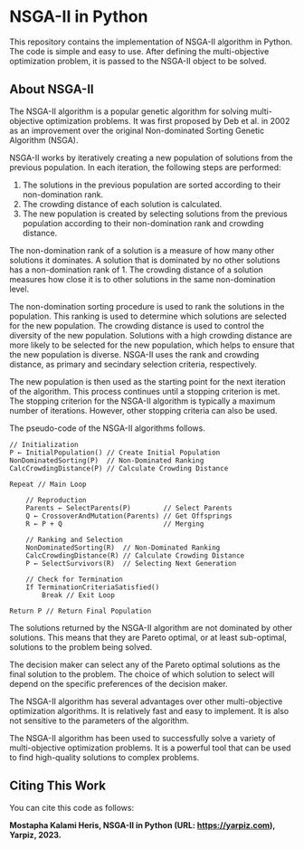 # NSGA-II in Python

This repository contains the implementation of NSGA-II algorithm in Python. The code is simple and easy to use. After defining the multi-objective optimization problem, it is passed to the NSGA-II object to be solved.

## About NSGA-II

The NSGA-II algorithm is a popular genetic algorithm for solving multi-objective optimization problems. It was first proposed by Deb et al. in 2002 as an improvement over the original Non-dominated Sorting Genetic Algorithm (NSGA).

NSGA-II works by iteratively creating a new population of solutions from the previous population. In each iteration, the following steps are performed:

1. The solutions in the previous population are sorted according to their non-domination rank.
2. The crowding distance of each solution is calculated.
3. The new population is created by selecting solutions from the previous population according to their non-domination rank and crowding distance.

The non-domination rank of a solution is a measure of how many other solutions it dominates. A solution that is dominated by no other solutions has a non-domination rank of 1. The crowding distance of a solution measures how close it is to other solutions in the same non-domination level.

The non-domination sorting procedure is used to rank the solutions in the population. This ranking is used to determine which solutions are selected for the new population. The crowding distance is used to control the diversity of the new population. Solutions with a high crowding distance are more likely to be selected for the new population, which helps to ensure that the new population is diverse. NSGA-II uses the rank and crowding distance, as primary and secindary selection criteria, respectively.

The new population is then used as the starting point for the next iteration of the algorithm. This process continues until a stopping criterion is met. The stopping criterion for the NSGA-II algorithm is typically a maximum number of iterations. However, other stopping criteria can also be used.

The pseudo-code of the NSGA-II algorithms follows.

```
// Initialization
P ← InitialPopulation() // Create Initial Population
NonDominatedSorting(P)  // Non-Dominated Ranking
CalcCrowdingDistance(P) // Calculate Crowding Distance

Repeat // Main Loop
  
    // Reproduction
    Parents ← SelectParents(P)        // Select Parents
    Q ← CrossoverAndMutation(Parents) // Get Offsprings
    R ← P + Q                         // Merging
    
    // Ranking and Selection
    NonDominatedSorting(R)  // Non-Dominated Ranking 
    CalcCrowdingDistance(R) // Calculate Crowding Distance
    P ← SelectSurvivors(R)  // Selecting Next Generation
    
    // Check for Termination
    If TerminationCriteriaSatisfied()
        Break // Exit Loop
  
Return P // Return Final Population
```

The solutions returned by the NSGA-II algorithm are not dominated by other solutions. This means that they are Pareto optimal, or at least sub-optimal, solutions to the problem being solved.

The decision maker can select any of the Pareto optimal solutions as the final solution to the problem. The choice of which solution to select will depend on the specific preferences of the decision maker.

The NSGA-II algorithm has several advantages over other multi-objective optimization algorithms. It is relatively fast and easy to implement. It is also not sensitive to the parameters of the algorithm.

The NSGA-II algorithm has been used to successfully solve a variety of multi-objective optimization problems. It is a powerful tool that can be used to find high-quality solutions to complex problems.

## Citing This Work

You can cite this code as follows:

**Mostapha Kalami Heris, NSGA-II in Python (URL: https://yarpiz.com), Yarpiz, 2023.**

